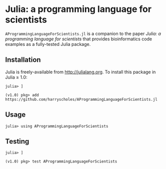 # Julia: a programming language for scientists

`AProgrammingLanguageForScientists.jl` is a companion to the paper _Julia: a programming language for scientists_ that provides bioinformatics code examples as a fully-tested Julia package.

## Installation

Julia is freely-available from http://julialang.org. To install this package in Julia ≥ 1.0:

```julia-repl
julia> ]

(v1.0) pkg> add https://github.com/harryscholes/AProgrammingLanguageForScientists.jl

```

## Usage

```julia-repl
julia> using AProgrammingLanguageForScientists

```

## Testing

```julia-repl
julia> ]

(v1.0) pkg> test AProgrammingLanguageForScientists

```
